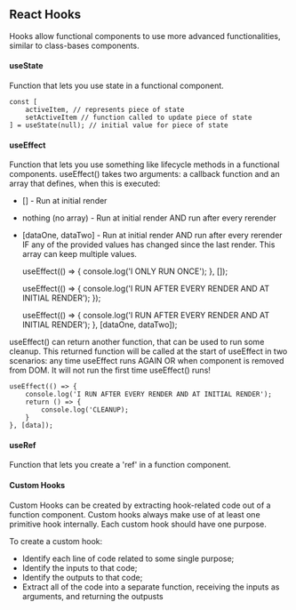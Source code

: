 ## React Hooks

Hooks allow functional components to use more advanced functionalities, similar to class-bases components. 

#### useState

Function that lets you use state in a functional component.

    const [
        activeItem, // represents piece of state
        setActiveItem // function called to update piece of state
    ] = useState(null); // initial value for piece of state

#### useEffect

Function that lets you use something like lifecycle methods in a functional components.
useEffect() takes two arguments: a callback function and an array that defines, when this is executed:
- [] - Run at initial render
- nothing (no array) - Run at initial render AND run after every rerender
- [dataOne, dataTwo] - Run at initial render AND run after every rerender IF any of the provided values has changed since the last render. This array can keep multiple values.

    useEffect(() => {
        console.log('I ONLY RUN ONCE');
    }, []);

    useEffect(() => {
        console.log('I RUN AFTER EVERY RENDER AND AT INITIAL RENDER');
    });

    useEffect(() => {
        console.log('I RUN AFTER EVERY RENDER AND AT INITIAL RENDER');
    }, [dataOne, dataTwo]);

useEffect() can return another function, that can be used to run some cleanup. This returned function will be called at the start of useEffect in two scenarios:
any time useEffect runs AGAIN 
OR
when component is removed from DOM. 
It will not run the first time useEffect() runs!

    useEffect(() => {
        console.log('I RUN AFTER EVERY RENDER AND AT INITIAL RENDER');
        return () => {
            console.log('CLEANUP);
        }
    }, [data]);

#### useRef

Function that lets you create a 'ref' in a function component.

#### Custom Hooks

Custom Hooks can be created by extracting hook-related code out of a function component. Custom hooks always make use of at least one primitive hook internally. Each custom hook should have one purpose.

To create a custom hook:
- Identify each line of code related to some single purpose;
- Identify the inputs to that code;
- Identify the outputs to that code;
- Extract all of the code into a separate function, receiving the inputs as arguments, and returning the outpusts